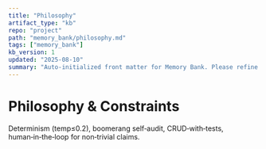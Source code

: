 ```yaml
---
title: "Philosophy"
artifact_type: "kb"
repo: "project"
path: "memory_bank/philosophy.md"
tags: ["memory_bank"]
kb_version: 1
updated: "2025-08-10"
summary: "Auto-initialized front matter for Memory Bank. Please refine the summary."
---
```


# Philosophy & Constraints

Determinism (temp≤0.2), boomerang self‑audit, CRUD‑with‑tests, human‑in‑the‑loop for non‑trivial claims.
